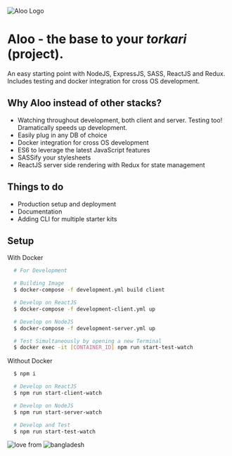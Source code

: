 [logo]: https://github.com/faisalhmohd/jhal-muri/raw/master/assets/logo.png "Aloo Logo"
[heart]: https://github.com/faisalhmohd/jhal-muri/raw/master/assets/heart.png
[bangladesh]: https://github.com/faisalhmohd/jhal-muri/raw/master/assets/bangladesh.png

![Aloo Logo][logo]

# Aloo - the base to your *torkari* (project).

An easy starting point with NodeJS, ExpressJS, SASS, ReactJS and Redux. Includes testing and docker integration for cross OS development.

## Why Aloo instead of other stacks?

- Watching throughout development, both client and server. Testing too! Dramatically speeds up development.
- Easily plug in any DB of choice
- Docker integration for cross OS development
- ES6 to leverage the latest JavaScript features
- SASSify your stylesheets
- ReactJS server side rendering with Redux for state management

## Things to do

- Production setup and deployment
- Documentation
- Adding CLI for multiple starter kits

## Setup

With Docker

```bash
  # For Development

  # Building Image
  $ docker-compose -f development.yml build client

  # Develop on ReactJS
  $ docker-compose -f development-client.yml up

  # Develop on NodeJS
  $ docker-compose -f development-server.yml up

  # Test Simultaneously by opening a new Terminal
  $ docker exec -it [CONTAINER_ID] npm run start-test-watch

```

Without Docker

```bash
  $ npm i

  # Develop on ReactJS
  $ npm run start-client-watch

  # Develop on NodeJS
  $ npm run start-server-watch

  # Develop and Test
  $ npm run start-test-watch
```

![love][heart] from ![bangladesh][bangladesh]
